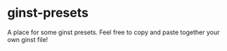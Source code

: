 # ginst-presets
A place for some ginst presets. Feel free to copy and paste together your own ginst file!
